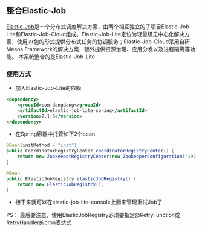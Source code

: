 ## 整合Elastic-Job

[Elastic-Job](http://elasticjob.io)是一个分布式调度解决方案，由两个相互独立的子项目Elastic-Job-Lite和Elastic-Job-Cloud组成。Elastic-Job-Lite定位为轻量级无中心化解决方案，使用jar包的形式提供分布式任务的协调服务；Elastic-Job-Cloud采用自研Mesos Framework的解决方案，额外提供资源治理、应用分发以及进程隔离等功能。
本系统整合的是Elastic-Job-Lite


### 使用方式

* 加入Elastic-Job-Lite的依赖
```xml
<dependency>
    <groupId>com.dangdang</groupId>
    <artifactId>elastic-job-lite-spring</artifactId>
    <version>2.1.5</version>
</dependency>
```

* 在Spring容器中托管如下2个bean
```java
@Bean(initMethod = "init")
public CoordinatorRegistryCenter coordinatorRegistryCenter() {
    return new ZookeeperRegistryCenter(new ZookeeperConfiguration("192.168.1.100:2181", "orderNamespace"));
}

@Bean
public ElasticJobRegistry elasticJobRegistry() {
    return new ElasticJobRegistry();
}
```
* 接下来就可以在elastic-job-lite-console上面来管理重试Job了

PS： 最后要注意，使用ElasticJobRegistry必须要指定@RetryFunction或RetryHandler的cron表达式